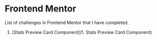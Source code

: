 # Frontend Mentor

List of challenges in Frontend Mentor that I have completed.

1. [Stats Preview Card Component](1. Stats Preview Card Component)
